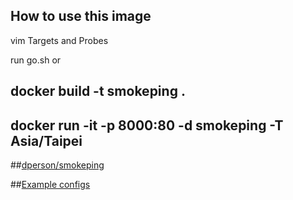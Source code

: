 ## How to use this image

vim Targets and Probes

run go.sh or

## docker build -t smokeping .

## docker run -it -p 8000:80 -d smokeping -T Asia/Taipei

##[dperson/smokeping](https://github.com/dperson/smokeping)

##[Example configs](http://oss.oetiker.ch/smokeping/doc/smokeping_examples.en.html)
